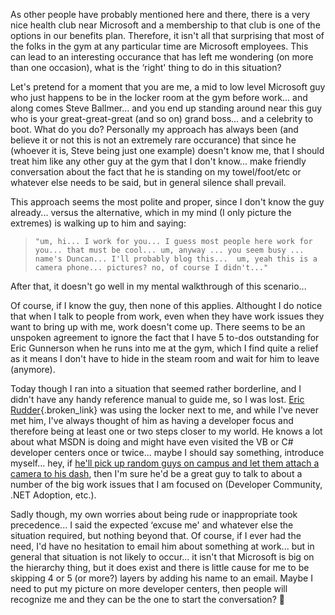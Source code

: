 As other people have probably mentioned here and there, there is a very nice health club near Microsoft and a membership to that club is one of the options in our benefits plan. Therefore, it isn't all that surprising that most of the folks in the gym at any particular time are Microsoft employees. This can lead to an interesting occurance that has left me wondering (on more than one occasion), what is the &#8216;right' thing to do in this situation?

Let's pretend for a moment that you are me, a mid to low level Microsoft guy who just happens to be in the locker room at the gym before work... and along comes Steve Ballmer... and you end up standing around near this guy who is your great-great-great (and so on) grand boss... and a celebrity to boot. What do you do? Personally my approach has always been (and believe it or not this is not an extremely rare occurance) that since he (whoever it is, Steve being just one example) doesn't know me, that I should treat him like any other guy at the gym that I don't know... make friendly conversation about the fact that he is standing on my towel/foot/etc or whatever else needs to be said, but in general silence shall prevail.

This approach seems the most polite and proper, since I don't know the guy already... versus the alternative, which in my mind (I only picture the extremes) is walking up to him and saying:

<blockquote dir="ltr" style="MARGIN-RIGHT: 0px">
  
    "um, hi... I work for you... I guess most people here work for you... that must be cool... um, anyway ... you seem busy ... name's Duncan... I'll probably blog this...  um, yeah this is a camera phone... pictures? no, of course I didn't..."
  
</blockquote>

After that, it doesn't go well in my mental walkthrough of this scenario...

Of course, if I know the guy, then none of this applies. Althought I do notice that when I talk to people from work, even when they have work issues they want to bring up with me, work doesn't come up. There seems to be an unspoken agreement to ignore the fact that I have 5 to-dos outstanding for Eric Gunnerson when he runs into me at the gym, which I find quite a relief as it means I don't have to hide in the steam room and wait for him to leave (anymore).

Today though I ran into a situation that seemed rather borderline, and I didn't have any handy reference manual to guide me, so I was lost. [Eric Rudder](http://msdn.microsoft.com/blogs/ericr/){.broken_link} was using the locker next to me, and while I've never met him, I've always thought of him as having a developer focus and therefore being at least one or two steps closer to my world. He knows a lot about what MSDN is doing and might have even visited the VB or C# developer centers once or twice... maybe I should say something, introduce myself... hey, if [he'll pick up random guys on campus and let them attach a camera to his dash](http://channel9.msdn.com/ShowPost.aspx?PostID=9210), then I'm sure he'd be a great guy to talk to about a number of the big work issues that I am focused on (Developer Community, .NET Adoption, etc.).

Sadly though, my own worries about being rude or inappropriate took precedence... I said the expected &#8216;excuse me' and whatever else the situation required, but nothing beyond that. Of course, if I ever had the need, I'd have no hesitation to email him about something at work... but in general that situation is not likely to occur... it isn't that Microsoft is big on the hierarchy thing, but it does exist and there is little cause for me to be skipping 4 or 5 (or more?) layers by adding his name to an email. Maybe I need to put my picture on more developer centers, then people will recognize me and they can be the one to start the conversation? 🙂

 